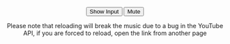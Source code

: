 <!--Centers the Button -->
<style>
    div {
        text-align: center;
    }
</style>

<!--HTML section for Buttons-->
<div>
    <!--Loads Youtube Video-->
    <div id="player"></div>
    <!--HTML for Buttons-->
    <button onclick="input()" id="swapInput">Show Input</button>
    <button onclick="mute()" id="muteButton">Mute</button>
    <div id="inputVisible" style="display:none">
        <input type="text" id="URLId" placeholder="Insert URL Here">
        <button class="button1" onclick="changeLink()">Swap Song</button>
    </div>
    <!--Warning Message-->
    <p> Please note that reloading will break the music due to a bug in the YouTube API, if you are forced to reload, open the link from another page</p>
</div>

<script>
    // Code for video swapper
    let player;
    function changeLink() {
        const inputText = document.getElementById("URLId").value;
        if (inputText.length >= 11) {
            const videoId = inputText.substring(inputText.length - 11);
            player.loadVideoById(videoId);
        }
    }

    // Input bar revealer
    let inputBar = true;
    function input() {
        const inputVisible = document.getElementById("inputVisible");
        if (inputBar) {
            inputVisible.style.display = "block";
            document.getElementById("swapInput").innerHTML = "Hide Input"
        } else {
            inputVisible.style.display = "none";
            document.getElementById("swapInput").innerHTML = "Show Input"
        }
        inputBar = !inputBar;
    }
    
    // Mute Button
    function mute() {
        if (player.isMuted()) {
            player.unMute();
            document.getElementById("muteButton").innerHTML = "Mute"
        } else {
            player.mute();
            document.getElementById("muteButton").innerHTML = "Unmute"
        }
        isMuted = !isMuted;
    }

    // Load the YouTube IFrame API asynchronously
    const tag = document.createElement('script');
    tag.src = 'https://www.youtube.com/iframe_api';
    const firstScriptTag = document.getElementsByTagName('script')[0];
    firstScriptTag.parentNode.insertBefore(tag, firstScriptTag);

    // This function creates an <iframe> (and YouTube player) after the API code downloads.
    function onYouTubeIframeAPIReady() {
        player = new YT.Player('player', {
            height: '0',
            width: '0',
            videoId: 'xZhrZMervZU', //Default Video ID
            playerVars: {
                'autoplay': 1, // Autoplay the video
                'loop': 1
            },
        });
    }
</script>
